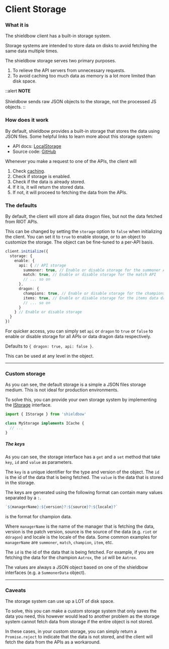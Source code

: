 # Client Storage

### What it is

The shieldbow client has a built-in storage system.

Storage systems are intended to store data on disks to avoid fetching the same data multiple times.

The shieldbow storage serves two primary purposes.

1. To relieve the API servers from unnecessary requests.
2. To avoid caching too much data as memory is a lot more limited than disk space.

::alert
**NOTE**
<br /><br />
Shieldbow sends raw JSON objects to the storage, not the processed JS objects.
::

### How does it work

By default, shieldbow provides a built-in storage that stores the data using JSON files.
Some helpful links to learn more about this storage system:

- API docs: [LocalStorage](/api/classes/localstorage)
- Source code: [GitHub](https://github.com/TheDrone7/shieldbow/blob/update/v2/src/util/LocalStorage.ts)

Whenever you make a request to one of the APIs, the client will

1. Check [caching](/guide/caching#how-does-it-work).
2. Check if storage is enabled.
3. Check if the data is already stored.
4. If it is, it will return the stored data.
5. If not, it will proceed to fetching the data from the APIs.

### The defaults

By default, the client will store all data dragon files, but not the data fetched from RIOT APIs.

This can be changed by setting the `storage` option to `false` when initializing the client.
You can set it to `true` to enable storage, or to an object to customize the storage.
The object can be fine-tuned to a per-API basis.

```ts
client.initialize({
  storage: {
    enable: {
      api: { // API storage
        summoner: true, // Enable or disable storage for the summoner API
        match: true, // Enable or disable storage for the match API
        // ... so on
      },
      dragon: {
        champions: true, // Enable or disable storage for the champions data dragon
        items: true, // Enable or disable storage for the items data dragon
        // ... so on
      }
    } // Enable or disable storage
  }
})
```

For quicker access, you can simply set `api` or `dragon` to `true` or `false` to
enable or disable storage for all APIs or data dragon data respectively.

Defaults to `{ dragon: true, api: false }`.

This can be used at any level in the object.

---

### Custom storage

As you can see, the default storage is a simple a JSON files storage medium.
This is not ideal for production environments.

To solve this, you can provide your own storage system by implementing the [IStorage](/api/interfaces/istorage) interface.

```ts
import { IStorage } from 'shieldbow'

class MyStorage implements ICache {
  // ...
}
```

##### The keys

As you can see, the storage interface has a `get` and a `set` method that take `key`, `id` and `value` as parameters.

The `key` is a unique identifier for the type and version of the object.
The `id` is the id of the data that is being fetched.
The `value` is the data that is stored in the storage.

The keys are generated using the following format can contain many values separated by a `:`.

```ts
`${managerName}:${version}?:${source}?:${locale}?`
```

is the format for champion data.

Where `managerName` is the name of the manager that is fetching the data, version is the patch version, source is the
source of the data (e.g. `riot` or `ddragon`) and locale is the locale of the data.
Some common examples for `managerName` are `summoner`, `match`, `champion`, `item`, etc.

The `id` is the id of the data that is being fetched.
For example, if you are fetching the data for the champion `Aatrox`, the `id` will be `Aatrox`.

The values are always a JSON object based on one of the shieldbow interfaces (e.g. a `SummonerData` object).

---

### Caveats

The storage system can use up a LOT of disk space.

To solve, this you can make a custom storage system that only saves the data you need,
this however would lead to another problem as the storage system cannot fetch data from
storage if the entire object is not stored.

In these cases, in your custom storage, you can simply return a `Promise.reject` to indicate that the data is not
stored,
and the client will fetch the data from the APIs as a workaround.
